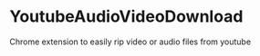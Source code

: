 YoutubeAudioVideoDownload
=========================

Chrome extension to easily rip video or audio files from youtube

